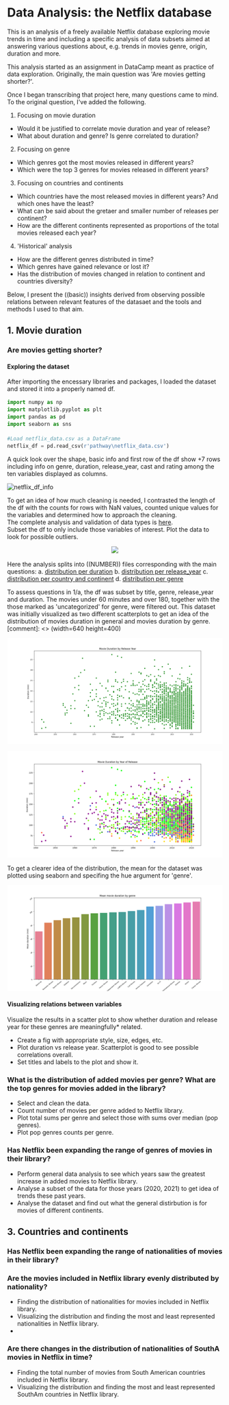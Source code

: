 # Data Analysis: the Netflix database

This is an analysis of a freely available Netflix database exploring movie trends in time and including a specific analysis of data subsets aimed at answering various questions about, e.g. trends in movies genre, origin, duration and more.

This analysis started as an assignment in DataCamp meant as practice of data exploration. Originally, the main question was 'Are movies getting shorter?'.

Once I began transcribing that project here, many questions came to mind. To the original question, I've added the following.
1. Focusing on movie duration
- Would it be justified to correlate movie duration and year of release? 
- What about duration and genre? Is genre correlated to duration?
2. Focusing on genre
- Which genres got the most movies released in different years?
- Which were the top 3 genres for movies released in different years?
3. Focusing on countries and continents
- Which countries have the most released movies in different years? And which ones have the least?
- What can be said about the gretaer and smaller number of releases per continent?
- How are the different continents represented as proportions of the total movies released each year?
4. 'Historical' analysis
- How are the different genres distributed in time?
- Which genres have gained relevance or lost it?
- Has the distribution of movies changed in relation to continent and countries diversity?

Below, I present the ((basic)) insights derived from observing possible relations between relevant features of the datasaet and the tools and methods I used to that aim.
## 1. Movie duration
### Are movies getting shorter? 
#### Exploring the dataset
After importing the encessary libraries and packages, I loaded the dataset and stored it into a properly named df.

```python
import numpy as np
import matplotlib.pyplot as plt
import pandas as pd
import seaborn as sns

#Load netflix_data.csv as a DataFrame
netflix_df = pd.read_csv(r'pathway\netflix_data.csv')
```
A quick look over the shape, basic info and first row of the df show +7 rows including info on genre, duration, release_year, cast and rating among the ten variables displayed as columns.

![netflix_df_info](https://github.com/user-attachments/assets/cb591c1c-9f93-48ee-8649-fff3529309da)

To get an idea of how much cleaning is needed, I contrasted the length of the df with the counts for rows with NaN values, counted unique values for the variables and determined how to approach the cleaning. <br /> The complete analysis and validation of data types is [here](code/NaN_movies.py).<br />
Subset the df to only include those variables of interest. Plot the data to look for possible outliers.

<p align="center">
<img src="https://github.com/user-attachments/assets/c4d5e02e-9f12-4a26-af17-f2d42a5c0f5b">
</p>

Here the analysis splits into ((NUMBER)) files corresponding with the main questions:
a. [distribution per duration](code/duration_years.py) 
b. [distribution per release_year](code/movies_release.py)
c. [distribution per country and continent](code/movies_distrib_country.py)
d. [distribution per genre](code/movies_distrib_genre.py)

To assess questions in 1/a, the df was subset by title, genre, release_year and duration. The movies under 60 minutes and over 180, together with the those marked as 'uncategorized' for genre, were filtered out. This dataset was initially visualized as two different scatterplots to get an idea of the distribution of movies duration in general and movies duration by genre.<br />
[comment]: <> (width=640 height=400)
<p align="center">
<img src="images/dur_rel_filt.png">
</p>

<p align="center">
<img src="images/dur_rel.png">
</p>

To get a clearer idea of the distribution, the mean for the dataset was plotted using seaborn and specifing the hue argument for 'genre'.
<p align="center">
<img src="images/mean_dur_genre.png">
</p>

#### Visualizing relations between variables

Visualize the results in a scatter plot to show whether duration and release year for these genres are meaningfully* related.
- Create a fig with appropriate style, size, edges, etc.
- Plot duration vs release year. Scatterplot is good to see possible correlations overall.
- Set titles and labels to the plot and show it.
  
### What is the distribution of added movies per genre? What are the top genres for movies added in the library?
- Select and clean the data.
- Count number of movies per genre added to Netflix library.
- Plot total sums per genre and select those with sums over median (pop genres).
- Plot pop genres counts per genre.

### Has Netflix been expanding the range of genres of movies in their library?

- Perform general data analysis to see which years saw the greatest increase in added movies to Netflix library.
- Analyse a subset of the data for those years (2020, 2021) to get idea of trends these past years.
- Analyse the dataset and find out what the general distirbution is for movies of different continents.

## 3. Countries and continents
### Has Netflix been expanding the range of nationalities of movies in their library?

### Are the movies included in Netflix library evenly distributed by nationality?
- Finding the distribution of nationalities for movies included in Netflix library.
- Visualizing the distribution and finding the most and least represented nationalities in Netflix library.
- 
### Are there changes in the distribution of nationalities of SouthA movies in Netflix in time?
- Finding the total number of movies from South American countries included in Netflix library.
- Visualizing the distribution and finding the most and least represented SouthAm countries in Netflix library.


